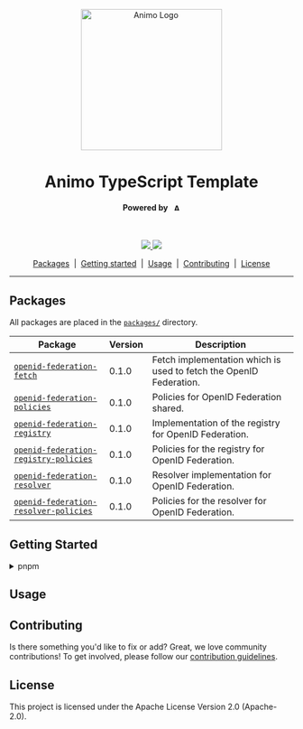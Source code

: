 <p align="center">
  <picture>
   <source media="(prefers-color-scheme: light)" srcset="https://res.cloudinary.com/animo-solutions/image/upload/v1656578320/animo-logo-light-no-text_ok9auy.svg">
   <source media="(prefers-color-scheme: dark)" srcset="https://res.cloudinary.com/animo-solutions/image/upload/v1656578320/animo-logo-dark-no-text_fqqdq9.svg">
   <img alt="Animo Logo" height="250px" />
  </picture>
</p>

<h1 align="center" ><b>Animo TypeScript Template</b></h1>

<h4 align="center">Powered by &nbsp; 
  <picture>
    <source media="(prefers-color-scheme: light)" srcset="https://res.cloudinary.com/animo-solutions/image/upload/v1656579715/animo-logo-light-text_cma2yo.svg">
    <source media="(prefers-color-scheme: dark)" srcset="https://res.cloudinary.com/animo-solutions/image/upload/v1656579715/animo-logo-dark-text_uccvqa.svg">
    <img alt="Animo Logo" height="12px" />
  </picture>
</h4><br>

<!-- TODO: Add relevant badges, like CI/CD, license, codecov, etc. -->

<p align="center">
  <a href="https://typescriptlang.org">
    <img src="https://img.shields.io/badge/%3C%2F%3E-TypeScript-%230074c1.svg" />
  </a>
  <a href="https://yarnpkg.com">
    <img src="https://img.shields.io/badge/yarn-workspaces-2188b6" />
  </a>
</p>

<p align="center">
  <a href="#packages">Packages</a> 
  &nbsp;|&nbsp;
  <a href="#getting-started">Getting started</a> 
  &nbsp;|&nbsp;
  <a href="#usage">Usage</a> 
  &nbsp;|&nbsp;
  <a href="#contributing">Contributing</a> 
  &nbsp;|&nbsp;
  <a href="#contributing">License</a> 
</p>

---

## Packages

All packages are placed in the [`packages/`](./packages) directory.

| Package                                                             | Version | Description                        |
| ------------------------------------------------------------------- | ------- | ---------------------------------- |
| [`openid-federation-fetch`](./packages/openid-federation-fetch)                 | 0.1.0   | Fetch implementation which is used to fetch the OpenID Federation. |
| [`openid-federation-policies`](./packages/openid-federation-policies) | 0.1.0   | Policies for OpenID Federation shared. |
| [`openid-federation-registry`](./packages/openid-federation-registry) | 0.1.0   | Implementation of the registry for OpenID Federation. |
| [`openid-federation-registry-policies`](./packages/openid-federation-registry-policies) | 0.1.0   | Policies for the registry for OpenID Federation. |
| [`openid-federation-resolver`](./packages/openid-federation-resolver) | 0.1.0   | Resolver implementation for OpenID Federation. |
| [`openid-federation-resolver-policies`](./packages/openid-federation-resolver-policies) | 0.1.0   | Policies for the resolver for OpenID Federation. |



## Getting Started

<details>
<summary>pnpm</summary>

Install dependencies:
```sh
$ pnpm install
```

</details>

## Usage

<!-- TODO: Add usage guide here -->

## Contributing

Is there something you'd like to fix or add? Great, we love community
contributions! To get involved, please follow our [contribution guidelines](./CONTRIBUTING.md).

## License

This project is licensed under the Apache License Version 2.0 (Apache-2.0).

